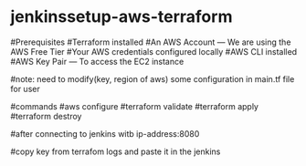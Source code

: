 # jenkinssetup-aws-terraform

#Prerequisites
#Terraform installed
#An AWS Account — We are using the AWS Free Tier
#Your AWS credentials configured locally
#AWS CLI installed
#AWS Key Pair — To access the EC2 instance


#note: need to modify(key, region of aws) some configuration in main.tf file for user

#commands
#aws configure
#terraform validate
#terraform apply
#terraform destroy

#after connecting to jenkins witb ip-address:8080

#copy key from terrafom logs and paste it in the jenkins

